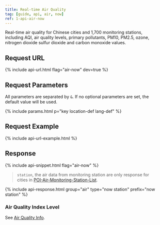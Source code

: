 ```yaml
---
title: Real-time Air Quality
tag: [guide, api, air, now]
ref: 1-api-air-now
---
```


Real-time air quality for Chinese cities and 1,700 monitoring stations, including AQI, air quality levels, primary pollutants, PM10, PM2.5, ozone, nitrogen dioxide sulfur dioxide and carbon monoxide values.

## Request URL

{% include api-url.html flag="air-now" dev=true %}

## Request Parameters

All parameters are separated by `&`. If no optional parameters are set, the default value will be used.

{% include params.html p="key location-def lang-def" %}

## Request Example

{% include api-url-example.html %}

## Response

{% include api-snippet.html flag="air-now" %}

> `station`, the air data from monitoring station are only response for cities in [POI-Air-Monitoring-Station-List](https://github.com/qwd/LocationList/blob/master/POI-Air-Monitoring-Station-List-latest.csv).

{% include api-response.html group="air" type="now station" prefix="now station" %}

### Air Quality Index Level

See [Air Quality Info](/en/docs/resource/air-info/).